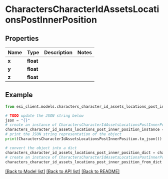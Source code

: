 # CharactersCharacterIdAssetsLocationsPostInnerPosition


## Properties

Name | Type | Description | Notes
------------ | ------------- | ------------- | -------------
**x** | **float** |  | 
**y** | **float** |  | 
**z** | **float** |  | 

## Example

```python
from esi_client.models.characters_character_id_assets_locations_post_inner_position import CharactersCharacterIdAssetsLocationsPostInnerPosition

# TODO update the JSON string below
json = "{}"
# create an instance of CharactersCharacterIdAssetsLocationsPostInnerPosition from a JSON string
characters_character_id_assets_locations_post_inner_position_instance = CharactersCharacterIdAssetsLocationsPostInnerPosition.from_json(json)
# print the JSON string representation of the object
print(CharactersCharacterIdAssetsLocationsPostInnerPosition.to_json())

# convert the object into a dict
characters_character_id_assets_locations_post_inner_position_dict = characters_character_id_assets_locations_post_inner_position_instance.to_dict()
# create an instance of CharactersCharacterIdAssetsLocationsPostInnerPosition from a dict
characters_character_id_assets_locations_post_inner_position_from_dict = CharactersCharacterIdAssetsLocationsPostInnerPosition.from_dict(characters_character_id_assets_locations_post_inner_position_dict)
```
[[Back to Model list]](../README.md#documentation-for-models) [[Back to API list]](../README.md#documentation-for-api-endpoints) [[Back to README]](../README.md)


